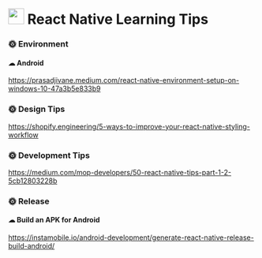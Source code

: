 # <img src="https://cdn4.iconfinder.com/data/icons/logos-3/600/React.js_logo-512.png" width="32"/> React Native Learning Tips

### 🌞 Environment
#### ☁ Android
https://prasadjivane.medium.com/react-native-environment-setup-on-windows-10-47a3b5e833b9

### 🌞 Design Tips
https://shopify.engineering/5-ways-to-improve-your-react-native-styling-workflow

### 🌞 Development Tips
https://medium.com/mop-developers/50-react-native-tips-part-1-2-5cb12803228b

### 🌞 Release
#### ☁ Build an APK for Android
https://instamobile.io/android-development/generate-react-native-release-build-android/
